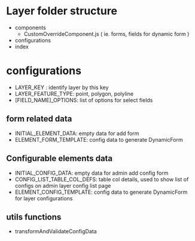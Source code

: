 # Layer folder structure

- components
  - CustomOverrideComponent.js ( ie. forms, fields for dynamic form )
- configurations
- index

# configurations

- LAYER_KEY : identify layer by this key
- LAYER_FEATURE_TYPE: point, polygon, polyline
- [FIELD_NAME]\_OPTIONS: list of options for select fields

## form related data

- INITIAL_ELEMENT_DATA: empty data for add form
- ELEMENT_FORM_TEMPLATE: config data to generate DynamicForm

## Configurable elements data

- INITIAL_CONFIG_DATA: empty data for admin add config form
- CONFIG_LIST_TABLE_COL_DEFS: table col details, used to show list of configs on admin layer config list page
- ELEMENT_CONFIG_TEMPLATE: config data to generate DynamicForm for layer configurations

## utils functions

- transformAndValidateConfigData
